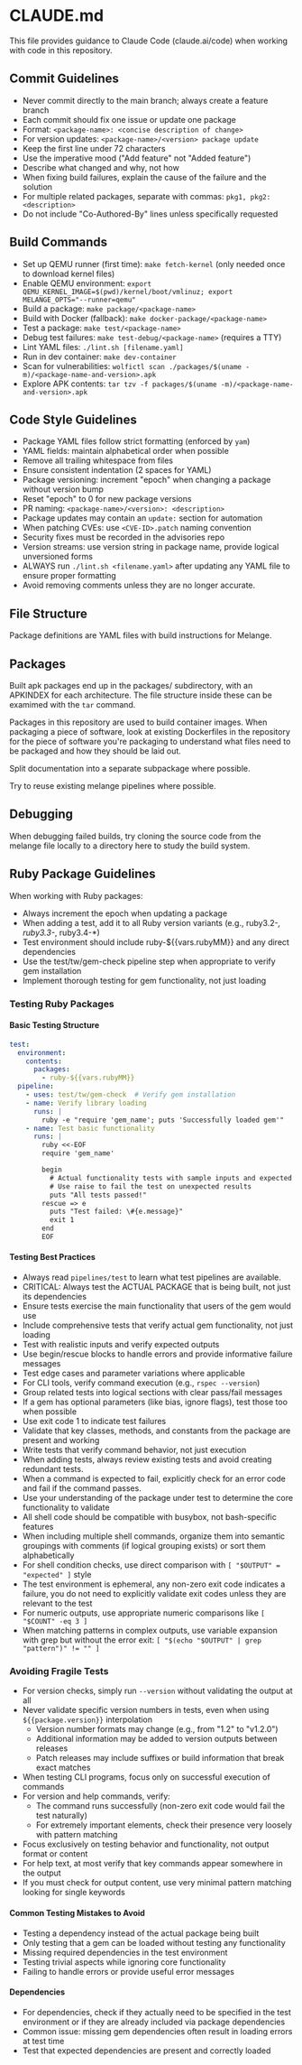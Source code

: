 # CLAUDE.md

This file provides guidance to Claude Code (claude.ai/code) when working with code in this repository.

## Commit Guidelines
- Never commit directly to the main branch; always create a feature branch
- Each commit should fix one issue or update one package
- Format: `<package-name>: <concise description of change>`
- For version updates: `<package-name>/<version> package update`
- Keep the first line under 72 characters
- Use the imperative mood ("Add feature" not "Added feature")
- Describe what changed and why, not how
- When fixing build failures, explain the cause of the failure and the solution
- For multiple related packages, separate with commas: `pkg1, pkg2: <description>`
- Do not include "Co-Authored-By" lines unless specifically requested

## Build Commands
- Set up QEMU runner (first time): `make fetch-kernel` (only needed once to download kernel files)
- Enable QEMU environment: `export QEMU_KERNEL_IMAGE=$(pwd)/kernel/boot/vmlinuz; export MELANGE_OPTS="--runner=qemu"`
- Build a package: `make package/<package-name>`
- Build with Docker (fallback): `make docker-package/<package-name>`
- Test a package: `make test/<package-name>`
- Debug test failures: `make test-debug/<package-name>` (requires a TTY)
- Lint YAML files: `./lint.sh [filename.yaml]`
- Run in dev container: `make dev-container`
- Scan for vulnerabilities: `wolfictl scan ./packages/$(uname -m)/<package-name-and-version>.apk`
- Explore APK contents: `tar tzv -f packages/$(uname -m)/<package-name-and-version>.apk`

## Code Style Guidelines
- Package YAML files follow strict formatting (enforced by `yam`)
- YAML fields: maintain alphabetical order when possible
- Remove all trailing whitespace from files
- Ensure consistent indentation (2 spaces for YAML)
- Package versioning: increment "epoch" when changing a package without version bump
- Reset "epoch" to 0 for new package versions
- PR naming: `<package-name>/<version>: <description>`
- Package updates may contain an `update:` section for automation
- When patching CVEs: use `<CVE-ID>.patch` naming convention
- Security fixes must be recorded in the advisories repo
- Version streams: use version string in package name, provide logical unversioned forms
- ALWAYS run `./lint.sh <filename.yaml>` after updating any YAML file to ensure proper formatting
- Avoid removing comments unless they are no longer accurate.

## File Structure
Package definitions are YAML files with build instructions for Melange.

## Packages
Built apk packages end up in the packages/ subdirectory, with an APKINDEX for each architecture.
The file structure inside these can be examimed with the `tar` command.

Packages in this repository are used to build container images.
When packaging a piece of software, look at existing Dockerfiles in the repository for the piece of software you're packaging to understand what files need to be packaged and how they should be laid out.

Split documentation into a separate subpackage where possible.

Try to reuse existing melange pipelines where possible.

## Debugging

When debugging failed builds, try cloning the source code from the melange file locally to a directory here to study the build system.

## Ruby Package Guidelines

When working with Ruby packages:

- Always increment the epoch when updating a package
- When adding a test, add it to all Ruby version variants (e.g., ruby3.2-*, ruby3.3-*, ruby3.4-*)
- Test environment should include ruby-${{vars.rubyMM}} and any direct dependencies
- Use the test/tw/gem-check pipeline step when appropriate to verify gem installation
- Implement thorough testing for gem functionality, not just loading

### Testing Ruby Packages

#### Basic Testing Structure
```yaml
test:
  environment:
    contents:
      packages:
        - ruby-${{vars.rubyMM}}
  pipeline:
    - uses: test/tw/gem-check  # Verify gem installation
    - name: Verify library loading
      runs: |
        ruby -e "require 'gem_name'; puts 'Successfully loaded gem'"
    - name: Test basic functionality
      runs: |
        ruby <<-EOF
        require 'gem_name'

        begin
          # Actual functionality tests with sample inputs and expected outputs
          # Use raise to fail the test on unexpected results
          puts "All tests passed!"
        rescue => e
          puts "Test failed: \#{e.message}"
          exit 1
        end
        EOF
```

#### Testing Best Practices
- Always read `pipelines/test` to learn what test pipelines are available.
- CRITICAL: Always test the ACTUAL PACKAGE that is being built, not just its dependencies
- Ensure tests exercise the main functionality that users of the gem would use
- Include comprehensive tests that verify actual gem functionality, not just loading
- Test with realistic inputs and verify expected outputs
- Use begin/rescue blocks to handle errors and provide informative failure messages
- Test edge cases and parameter variations where applicable
- For CLI tools, verify command execution (e.g., `rspec --version`)
- Group related tests into logical sections with clear pass/fail messages
- If a gem has optional parameters (like bias, ignore flags), test those too when possible
- Use exit code 1 to indicate test failures
- Validate that key classes, methods, and constants from the package are present and working
- Write tests that verify command behavior, not just execution
- When adding tests, always review existing tests and avoid creating redundant tests.
- When a command is expected to fail, explicitly check for an error code and fail if the command passes.
- Use your understanding of the package under test to determine the core functionality to validate
- All shell code should be compatible with busybox, not bash-specific features
- When including multiple shell commands, organize them into semantic groupings with comments (if logical grouping exists) or sort them alphabetically
- For shell condition checks, use direct comparison with `[ "$OUTPUT" = "expected" ]` style
- The test environment is ephemeral, any non-zero exit code indicates a failure, you do not need to explicitly validate exit codes unless they are relevant to the test
- For numeric outputs, use appropriate numeric comparisons like `[ "$COUNT" -eq 3 ]`
- When matching patterns in complex outputs, use variable expansion with grep but without the error exit: `[ "$(echo "$OUTPUT" | grep "pattern")" != "" ]`

### Avoiding Fragile Tests
- For version checks, simply run `--version` without validating the output at all
- Never validate specific version numbers in tests, even when using `${{package.version}}` interpolation
  - Version number formats may change (e.g., from "1.2" to "v1.2.0")
  - Additional information may be added to version outputs between releases
  - Patch releases may include suffixes or build information that break exact matches
- When testing CLI programs, focus only on successful execution of commands
- For version and help commands, verify:
  - The command runs successfully (non-zero exit code would fail the test naturally)
  - For extremely important elements, check their presence very loosely with pattern matching
- Focus exclusively on testing behavior and functionality, not output format or content
- For help text, at most verify that key commands appear somewhere in the output
- If you must check for output content, use very minimal pattern matching looking for single keywords

#### Common Testing Mistakes to Avoid
- Testing a dependency instead of the actual package being built
- Only testing that a gem can be loaded without testing any functionality
- Missing required dependencies in the test environment
- Testing trivial aspects while ignoring core functionality
- Failing to handle errors or provide useful error messages

#### Dependencies
- For dependencies, check if they actually need to be specified in the test environment or if they are already included via package dependencies
- Common issue: missing gem dependencies often result in loading errors at test time
- Test that expected dependencies are present and correctly loaded
